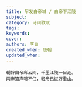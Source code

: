 ```yaml
---
title: 早发白帝城 / 白帝下江陵
subject: 
category: 诗词歌赋
tags: 
keywords: 
cover: 
authors: 李白
created_when: 唐朝
updated_when: 
---
```


```
朝辞白帝彩云间，千里江陵一日还。
两岸猿声啼不住，轻舟已过万重山。
```
